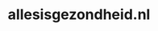 ---
layout: post
title: "allesisgezondheid.nl"
internal_url: "/dutchgov/allesisgezondheid.nl.html"
subdomains_count: 4
all_subdomains_count: 4
urls_count: 4
ssl_rank: 0
http_rank: 50
url_link: /data/allesisgezondheid.nl/urls.txt
all_subdomains_link: /data/allesisgezondheid.nl/all_subdomains.txt
subdomains_link: /data/allesisgezondheid.nl/subdomains.txt
categories: dutchgov
---